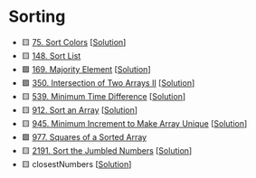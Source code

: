 # Sorting

- 🟨 [75. Sort Colors](https://leetcode.com/problems/sort-colors/) [[Solution](./75.sort-colors.md)]
- 🟨 [148. Sort List](https://leetcode.com/problems/sort-list/)
- 🟩 [169. Majority Element](https://leetcode.com/problems/majority-element/) [[Solution](./169.majority-element.md)]
- 🟩 [350. Intersection of Two Arrays II](https://leetcode.com/problems/intersection-of-two-arrays-ii/) [[Solution](./350.intersection-of-two-arrays-ii.md)]
- 🟨 [539. Minimum Time Difference](https://leetcode.com/problems/minimum-time-difference/description) [[Solution](./539.minimum-time-difference.md)]
- 🟨 [912. Sort an Array](https://leetcode.com/problems/sort-an-array/) [[Solution](./912.sort-an-array.md)]
- 🟨 [945. Minimum Increment to Make Array Unique](https://leetcode.com/problems/minimum-increment-to-make-array-unique/) [[Solution](./945.minimum-increment-to-make-array-unique.md)]
- 🟩 [977. Squares of a Sorted Array](https://leetcode.com/problems/squares-of-a-sorted-array/)
- 🟨 [2191. Sort the Jumbled Numbers](https://leetcode.com/problems/sort-the-jumbled-numbers/) [[Solution](./2191.sort-the-jumbled-numbers.md)]
- 🟨 closestNumbers [[Solution](./closestNumbers.md)]
